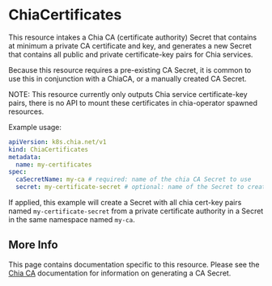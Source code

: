 # ChiaCertificates

This resource intakes a Chia CA (certificate authority) Secret that contains at minimum a private CA certificate and key, and generates a new Secret that contains all public and private certificate-key pairs for Chia services.

Because this resource requires a pre-existing CA Secret, it is common to use this in conjunction with a ChiaCA, or a manually created CA Secret.

NOTE: This resource currently only outputs Chia service certificate-key pairs, there is no API to mount these certificates in chia-operator spawned resources.

Example usage:

```yaml
apiVersion: k8s.chia.net/v1
kind: ChiaCertificates
metadata:
  name: my-certificates
spec:
  caSecretName: my-ca # required: name of the chia CA Secret to use
  secret: my-certificate-secret # optional: name of the Secret to create (defaults to "chiacertificates")
```

If applied, this example will create a Secret with all chia cert-key pairs named `my-certificate-secret` from a private certificate authority in a Secret in the same namespace named `my-ca`. 

## More Info

This page contains documentation specific to this resource. Please see the [Chia CA](chiaca.md) documentation for information on generating a CA Secret.
